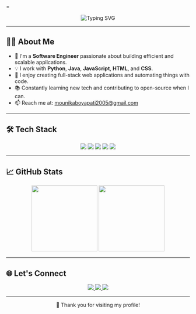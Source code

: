 =<!-- Profile Header -->
<p align="center">
  <img src="https://readme-typing-svg.herokuapp.com?font=Fira+Code&size=25&duration=3000&pause=1000&color=00F7FF&center=true&vCenter=true&width=435&lines=Hi+there+%F0%9F%91%8B%2C+I'm+Boyapati+Mounika!;Software+Engineer+%F0%9F%92%BB;Python+%7C+Java+%7C+JavaScript+Dev" alt="Typing SVG" />
</p>

---

## 👨‍💻 About Me

- 🔧 I'm a **Software Engineer** passionate about building efficient and scalable applications.
- 💡 I work with **Python**, **Java**, **JavaScript**, **HTML**, and **CSS**.
- 🚀 I enjoy creating full-stack web applications and automating things with code.
- 📚 Constantly learning new tech and contributing to open-source when I can.
- 📫 Reach me at: [mounikaboyapati2005@gmail.com](mailto:mounikaboyapati2005@gmail.com)

---

## 🛠️ Tech Stack

<p align="center">
  <img src="https://img.shields.io/badge/Python-14354C?style=for-the-badge&logo=python&logoColor=white"/>
  <img src="https://img.shields.io/badge/Java-ED8B00?style=for-the-badge&logo=openjdk&logoColor=white"/>
  <img src="https://img.shields.io/badge/HTML5-E34F26?style=for-the-badge&logo=html5&logoColor=white"/>
  <img src="https://img.shields.io/badge/CSS3-1572B6?style=for-the-badge&logo=css3&logoColor=white"/>
  <img src="https://img.shields.io/badge/JavaScript-F7DF1E?style=for-the-badge&logo=javascript&logoColor=black"/>
</p>

---

## 📈 GitHub Stats

<p align="center">
  <img src="https://github-readme-stats.vercel.app/api?username=your-username&show_icons=true&theme=tokyonight" height="180px"/>
  <img src="https://github-readme-stats.vercel.app/api/top-langs/?username=your-username&layout=compact&theme=tokyonight" height="180px"/>
</p>

---

## 🌐 Let's Connect

<p align="center">
  <a href="https://linkedin.com/in/mounika-boyapati" target="_blank">
    <img src="https://img.shields.io/badge/LinkedIn-0A66C2?style=for-the-badge&logo=linkedin&logoColor=white" />
  </a>
  <a href="mailto:mounikaboyapati2005@gmail.com">
    <img src="https://img.shields.io/badge/Gmail-D14836?style=for-the-badge&logo=gmail&logoColor=white" />
  </a>
  <a href="https://https://personalportfolio-git-master-mounika-boyapatis-projects.vercel.app.com" target="_blank">
    <img src="https://img.shields.io/badge/Portfolio-000000?style=for-the-badge&logo=githubpages&logoColor=white" />
  </a>
</p>

---

<p align="center">🚀 Thank you for visiting my profile!</p>
